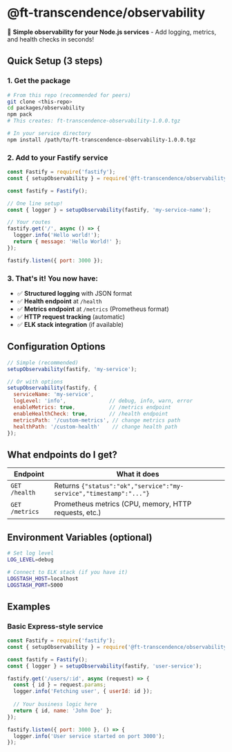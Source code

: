 # @ft-transcendence/observability

🚀 **Simple observability for your Node.js services** - Add logging, metrics, and health checks in seconds!

## Quick Setup (3 steps)

### 1. Get the package
```bash
# From this repo (recommended for peers)
git clone <this-repo>
cd packages/observability
npm pack
# This creates: ft-transcendence-observability-1.0.0.tgz

# In your service directory
npm install /path/to/ft-transcendence-observability-1.0.0.tgz
```

### 2. Add to your Fastify service
```javascript
const Fastify = require('fastify');
const { setupObservability } = require('@ft-transcendence/observability');

const fastify = Fastify();

// One line setup!
const { logger } = setupObservability(fastify, 'my-service-name');

// Your routes
fastify.get('/', async () => {
  logger.info('Hello world!');
  return { message: 'Hello World!' };
});

fastify.listen({ port: 3000 });
```

### 3. That's it! You now have:
- ✅ **Structured logging** with JSON format
- ✅ **Health endpoint** at `/health`
- ✅ **Metrics endpoint** at `/metrics` (Prometheus format)
- ✅ **HTTP request tracking** (automatic)
- ✅ **ELK stack integration** (if available)

## Configuration Options

```javascript
// Simple (recommended)
setupObservability(fastify, 'my-service');

// Or with options
setupObservability(fastify, {
  serviceName: 'my-service',
  logLevel: 'info',              // debug, info, warn, error
  enableMetrics: true,           // /metrics endpoint
  enableHealthCheck: true,       // /health endpoint
  metricsPath: '/custom-metrics', // change metrics path
  healthPath: '/custom-health'    // change health path
});
```

## What endpoints do I get?

| Endpoint | What it does |
|----------|-------------|
| `GET /health` | Returns `{"status":"ok","service":"my-service","timestamp":"..."}` |
| `GET /metrics` | Prometheus metrics (CPU, memory, HTTP requests, etc.) |

## Environment Variables (optional)

```bash
# Set log level
LOG_LEVEL=debug

# Connect to ELK stack (if you have it)
LOGSTASH_HOST=localhost
LOGSTASH_PORT=5000
```

## Examples

### Basic Express-style service
```javascript
const Fastify = require('fastify');
const { setupObservability } = require('@ft-transcendence/observability');

const fastify = Fastify();
const { logger } = setupObservability(fastify, 'user-service');

fastify.get('/users/:id', async (request) => {
  const { id } = request.params;
  logger.info('Fetching user', { userId: id });
  
  // Your business logic here
  return { id, name: 'John Doe' };
});

fastify.listen({ port: 3000 }, () => {
  logger.info('User service started on port 3000');
});
```
